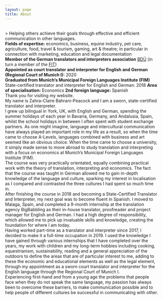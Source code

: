 ```yaml
---
layout: page
title: About
---
```

<br/>
> Helping others achieve their goals through effective and efficient communication in other languages.  
<br/>
<b>Fields of expertise:</b> economics, business, equine industry, pet care, agriculture, food, travel & tourism, gaming, art & theatre; in particular in connection with marketing, education and legal documentation   
<br/>
<b>Member of the German translators and interpreters association</b> <a href="https://bdue.de/der-bdue/" target="_blank">BDÜ</a> (in turn a member of the <a href="https://www.fit-ift.org/" target="_blank">FIT</a>)  
<br/>
<b>Appointed as court translator and interpreter for English and German (Regional Court of Munich&nbsp;I):</b> 2020  
<br/>
<b>Graduated from Munich’s Municipal Foreign Languages Institute (FIM)</b>  
State-certified translator and interpreter for English and German: 2018  
<b>Area of specialisation:</b> Economics  
<b>2nd foreign language:</b> Spanish  
<br/>
Thank you for visiting my website.  
<br/>
My name is Zahra-Claire Bahrani-Peacock and I am a sworn, state-certified translator and interpreter.  
<br/>
I grew up bilingual in York, UK, with English and German, spending the summer holidays of each year in Bavaria, Germany, and Andalusia, Spain, whilst the school holidays in between I often spent with student exchange partners. As one might imagine, language and intercultural communication have always played an important role in my life as a result, so when the time came to choose A-Levels, languages combined with business and art seemed like an obvious choice. When the time came to choose a university, it simply made sense to move abroad to study translation and interpreting with a focus on economics at Munich’s Municipal Foreign Languages Institute (FIM).  
<br/>
The course was very practically orientated, equally combining practical work with the theory of translation, interpreting and economics. The fact that the course was taught in German allowed me to gain in-depth knowledge of the language and culture, sparking my interest in localisation as I compared and contrasted the three cultures I had spent so much time in.  
<br/>
After finishing the course in 2018 and becoming a State-Certified Translator and Interpreter, my next goal was to become fluent in Spanish. I moved to Malaga, Spain, and completed a 9-month internship at the translation agency BigBabbling as their in-house translator, proofreader and project manager for English and German. I had a high degree of responsibility, which allowed me to pick up invaluable skills and knowledge, creating the foundation for where I am today.  
<br/>
Having worked part-time as a translator and interpreter since 2017, I decided to make it a full-time occupation in 2019. I used the knowledge I have gained through various internships that I have completed over the years, my work with children and my long-term hobbies including cooking, equestrianism, sustainability, reading and a general appreciation of the outdoors to define the areas that are of particular interest to me, adding to these the economic and educational elements as well as the legal element, through my appointment as a sworn court translator and interpreter for the English language through the Regional Court of Munich&nbsp;I.  
<br/>
Experiencing first-hand and from a young age the problems that people face when they do not speak the same language, my passion has always been to overcome these barriers, to make communication possible and to help people of different cultures be successful in communicating with other.  